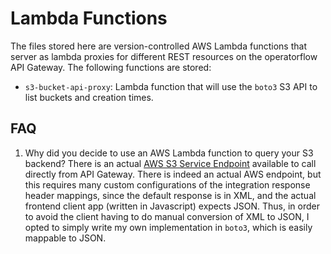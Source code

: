 # Lambda Functions

The files stored here are version-controlled AWS Lambda functions that server as lambda proxies for different REST resources on the
operatorflow API Gateway. The following functions are stored:

* `s3-bucket-api-proxy`: Lambda function that will use the `boto3` S3 API to list buckets and creation times. 

## FAQ

1. Why did you decide to use an AWS Lambda function to query your S3 backend? There is an actual [AWS S3 Service Endpoint](https://docs.aws.amazon.com/apigateway/latest/developerguide/integrating-api-with-aws-services-s3.html#api-root-get-as-s3-get-service)
available to call directly from API Gateway.
There is indeed an actual AWS endpoint, but this requires many custom configurations of the integration response header mappings, since the default
response is in XML, and the actual frontend client app (written in Javascript) expects JSON. Thus, in order to avoid the client having to do manual conversion
of XML to JSON, I opted to simply write my own implementation in `boto3`, which is easily mappable to JSON.
